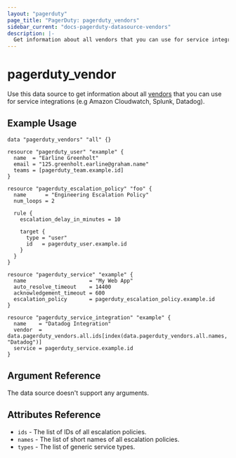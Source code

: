 ```yaml
---
layout: "pagerduty"
page_title: "PagerDuty: pagerduty_vendors"
sidebar_current: "docs-pagerduty-datasource-vendors"
description: |-
  Get information about all vendors that you can use for service integrations (e.g Amazon Cloudwatch, Splunk, Datadog).
---
```


# pagerduty\_vendor

Use this data source to get information about all [vendors][1] that you can use for service integrations (e.g Amazon Cloudwatch, Splunk, Datadog).

## Example Usage

```hcl
data "pagerduty_vendors" "all" {}

resource "pagerduty_user" "example" {
  name  = "Earline Greenholt"
  email = "125.greenholt.earline@graham.name"
  teams = [pagerduty_team.example.id]
}

resource "pagerduty_escalation_policy" "foo" {
  name      = "Engineering Escalation Policy"
  num_loops = 2

  rule {
    escalation_delay_in_minutes = 10

    target {
      type = "user"
      id   = pagerduty_user.example.id
    }
  }
}

resource "pagerduty_service" "example" {
  name                    = "My Web App"
  auto_resolve_timeout    = 14400
  acknowledgement_timeout = 600
  escalation_policy       = pagerduty_escalation_policy.example.id
}

resource "pagerduty_service_integration" "example" {
  name    = "Datadog Integration"
  vendor  = data.pagerduty_vendors.all.ids[index(data.pagerduty_vendors.all.names, "Datadog")]
  service = pagerduty_service.example.id
}
```

## Argument Reference

The data source doesn't support any arguments.

## Attributes Reference
* `ids` - The list of IDs of all escalation policies.
* `names` - The list of short names of all escalation policies.
* `types` - The list of generic service types.

[1]: https://v2.developer.pagerduty.com/v2/page/api-reference#!/Vendors/get_vendors

